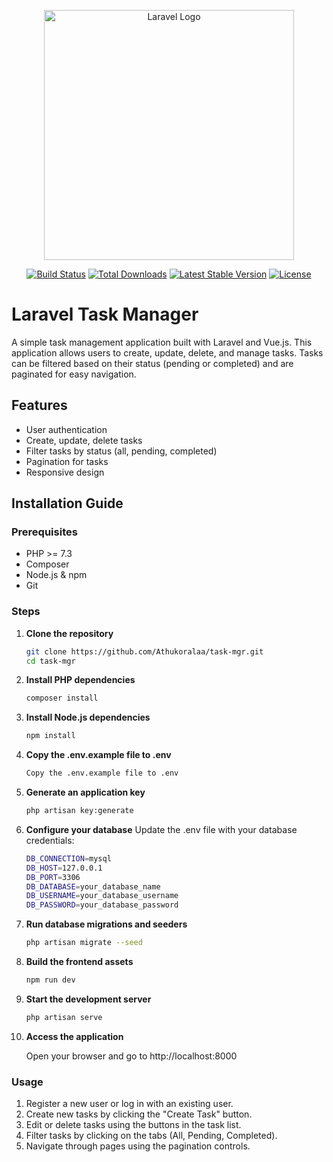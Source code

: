<p align="center"><a href="https://laravel.com" target="_blank"><img src="https://raw.githubusercontent.com/laravel/art/master/logo-lockup/5%20SVG/2%20CMYK/1%20Full%20Color/laravel-logolockup-cmyk-red.svg" width="400" alt="Laravel Logo"></a></p>

<p align="center">
<a href="https://github.com/laravel/framework/actions"><img src="https://github.com/laravel/framework/workflows/tests/badge.svg" alt="Build Status"></a>
<a href="https://packagist.org/packages/laravel/framework"><img src="https://img.shields.io/packagist/dt/laravel/framework" alt="Total Downloads"></a>
<a href="https://packagist.org/packages/laravel/framework"><img src="https://img.shields.io/packagist/v/laravel/framework" alt="Latest Stable Version"></a>
<a href="https://packagist.org/packages/laravel/framework"><img src="https://img.shields.io/packagist/l/laravel/framework" alt="License"></a>
</p>

# Laravel Task Manager

A simple task management application built with Laravel and Vue.js. This application allows users to create, update, delete, and manage tasks. Tasks can be filtered based on their status (pending or completed) and are paginated for easy navigation.

## Features

- User authentication
- Create, update, delete tasks
- Filter tasks by status (all, pending, completed)
- Pagination for tasks
- Responsive design

## Installation Guide

### Prerequisites

- PHP >= 7.3
- Composer
- Node.js & npm
- Git

### Steps

1. **Clone the repository**

   ```sh
   git clone https://github.com/Athukoralaa/task-mgr.git
   cd task-mgr

2. **Install PHP dependencies**
    
    ```bash
    composer install

3. **Install Node.js dependencies**
    
    ```bash
    npm install

4. **Copy the .env.example file to .env**

    ```bash
    Copy the .env.example file to .env

5. **Generate an application key**

    ```sh
    php artisan key:generate

6. **Configure your database**
    Update the .env file with your database credentials:

    ```sh
    DB_CONNECTION=mysql
    DB_HOST=127.0.0.1
    DB_PORT=3306
    DB_DATABASE=your_database_name
    DB_USERNAME=your_database_username
    DB_PASSWORD=your_database_password

7. **Run database migrations and seeders**

    ```sh
    php artisan migrate --seed

8. **Build the frontend assets**

    ```sh
    npm run dev

9. **Start the development server**

    ```sh
    php artisan serve

10. **Access the application**

    Open your browser and go to http://localhost:8000

### Usage

1. Register a new user or log in with an existing user.
2. Create new tasks by clicking the "Create Task" button.
3. Edit or delete tasks using the buttons in the task list.
4. Filter tasks by clicking on the tabs (All, Pending, Completed).
5. Navigate through pages using the pagination controls.